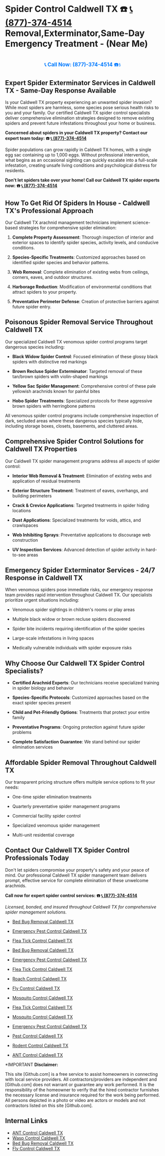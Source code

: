 # Spider Control Caldwell TX ☎️ [📞 (877)-374-4514](https://pest-control-4514.netlify.app) Removal,Exterminator,Same-Day Emergency Treatment - (Near Me)
# 

<p align="center" style="font-size: 1.2em; font-weight: bold; margin: 20px 0;">
  <a href="https://pest-control-4514.netlify.app" target="_blank" style="color: #007BFF; text-decoration: none;">📞 Call Now: (877)-374-4514 ☎️💧</a>
</p>

## Expert Spider Exterminator Services in Caldwell TX - Same-Day Response Available

Is your Caldwell TX property experiencing an unwanted spider invasion? While most spiders are harmless, some species pose serious health risks to you and your family. Our certified Caldwell TX spider control specialists deliver comprehensive elimination strategies designed to remove existing spiders and prevent future infestations throughout your home or business.

**Concerned about spiders in your Caldwell TX property? Contact our expert team today: ☎️ [📞 (877)-374-4514](https://pest-control-4514.netlify.app)**

Spider populations can grow rapidly in Caldwell TX homes, with a single egg sac containing up to 1,000 eggs. Without professional intervention, what begins as an occasional sighting can quickly escalate into a full-scale infestation, creating unsafe living conditions and psychological distress for residents.

**Don't let spiders take over your home! Call our Caldwell TX spider experts now: ☎️ [📞 (877)-374-4514](https://pest-control-4514.netlify.app)**

## How To Get Rid Of Spiders In House - Caldwell TX's Professional Approach

Our Caldwell TX arachnid management technicians implement science-based strategies for comprehensive spider elimination:

1. **Complete Property Assessment**: Thorough inspection of interior and exterior spaces to identify spider species, activity levels, and conducive conditions.

2. **Species-Specific Treatments**: Customized approaches based on identified spider species and behavior patterns.

3. **Web Removal**: Complete elimination of existing webs from ceilings, corners, eaves, and outdoor structures.

4. **Harborage Reduction**: Modification of environmental conditions that attract spiders to your property.

5. **Preventative Perimeter Defense**: Creation of protective barriers against future spider entry.

## Poisonous Spider Removal Service Throughout Caldwell TX

Our specialized Caldwell TX venomous spider control programs target dangerous species including:

- **Black Widow Spider Control**: Focused elimination of these glossy black spiders with distinctive red markings

- **Brown Recluse Spider Exterminator**: Targeted removal of these tan/brown spiders with violin-shaped markings

- **Yellow Sac Spider Management**: Comprehensive control of these pale yellowish arachnids known for painful bites

- **Hobo Spider Treatments**: Specialized protocols for these aggressive brown spiders with herringbone patterns

All venomous spider control programs include comprehensive inspection of dark, secluded areas where these dangerous species typically hide, including storage boxes, closets, basements, and cluttered areas.

## Comprehensive Spider Control Solutions for Caldwell TX Properties

Our Caldwell TX spider management programs address all aspects of spider control:

- **Interior Web Removal & Treatment**: Elimination of existing webs and application of residual treatments

- **Exterior Structure Treatment**: Treatment of eaves, overhangs, and building perimeters

- **Crack & Crevice Applications**: Targeted treatments in spider hiding locations

- **Dust Applications**: Specialized treatments for voids, attics, and crawlspaces

- **Web Inhibiting Sprays**: Preventative applications to discourage web construction

- **UV Inspection Services**: Advanced detection of spider activity in hard-to-see areas

## Emergency Spider Exterminator Services - 24/7 Response in Caldwell TX

When venomous spiders pose immediate risks, our emergency response team provides rapid intervention throughout Caldwell TX. Our specialists prioritize urgent situations including:

- Venomous spider sightings in children's rooms or play areas

- Multiple black widow or brown recluse spiders discovered

- Spider bite incidents requiring identification of the spider species

- Large-scale infestations in living spaces

- Medically vulnerable individuals with spider exposure risks

## Why Choose Our Caldwell TX Spider Control Specialists?

- **Certified Arachnid Experts**: Our technicians receive specialized training in spider biology and behavior

- **Species-Specific Protocols**: Customized approaches based on the exact spider species present

- **Child and Pet-Friendly Options**: Treatments that protect your entire family

- **Preventative Programs**: Ongoing protection against future spider problems

- **Complete Satisfaction Guarantee**: We stand behind our spider elimination services

## Affordable Spider Removal Throughout Caldwell TX

Our transparent pricing structure offers multiple service options to fit your needs:

- One-time spider elimination treatments

- Quarterly preventative spider management programs

- Commercial facility spider control

- Specialized venomous spider management

- Multi-unit residential coverage

## Contact Our Caldwell TX Spider Control Professionals Today

Don't let spiders compromise your property's safety and your peace of mind. Our professional Caldwell TX spider management team delivers prompt, effective service for complete elimination of these unwelcome arachnids.

**Call now for expert spider control services: ☎️ [📞 (877)-374-4514](https://pest-control-4514.netlify.app)**

*Licensed, bonded, and insured throughout Caldwell TX for comprehensive spider management solutions.*


- [Bed Bug Removal Caldwell TX](https://github.com/allyoucaneatsushiin/plumbing-texas/blob/main/Bed-Bug-Removal-Caldwell-TX-877-374-4514-Exterminator-Same-Day-Emergency-Treatment-Near-Me.md)
- [Emergency Pest Control Caldwell TX](https://github.com/allyoucaneatsushiin/plumbing-texas/blob/main/Emergency-Pest-Control-Caldwell-TX-877-374-4514-24-7-Fast-Response-Near-Me.md)
- [Flea Tick Control Caldwell TX](https://github.com/allyoucaneatsushiin/plumbing-texas/blob/main/Flea-Tick-Control-Caldwell-TX-877-374-4514-Removal-Exterminator-Same-Day-Emergency-Treatment-Near-Me.md)


- [Bed Bug Removal Caldwell TX](https://github.com/allyoucaneatsushiin/plumbing-texas/blob/main/Bed-Bug-Removal-Caldwell-TX-877-374-4514-Exterminator-Same-Day-Emergency-Treatment-Near-Me.md)
- [Emergency Pest Control Caldwell TX](https://github.com/allyoucaneatsushiin/plumbing-texas/blob/main/Emergency-Pest-Control-Caldwell-TX-877-374-4514-24-7-Fast-Response-Near-Me.md)
- [Flea Tick Control Caldwell TX](https://github.com/allyoucaneatsushiin/plumbing-texas/blob/main/Flea-Tick-Control-Caldwell-TX-877-374-4514-Removal-Exterminator-Same-Day-Emergency-Treatment-Near-Me.md)


- [Roach Control Caldwell TX](https://github.com/allyoucaneatsushiin/plumbing-texas/blob/main/Roach-Control-Caldwell-TX-877-374-4514-Removal-Exterminator-Same-Day-Emergency-Treatment-Near-Me.md)
- [Fly Control Caldwell TX](https://github.com/allyoucaneatsushiin/plumbing-texas/blob/main/Fly-Control-Caldwell-TX-877-374-4514-Prevention-Same-Day-Emergency-Treatment-Near-Me.md)
- [Mosquito Control Caldwell TX](https://github.com/allyoucaneatsushiin/plumbing-texas/blob/main/Mosquito-Control-Caldwell-TX-877-374-4514-Exterminator-Same-Day-Emergency-Treatment-Near-Me.md)


- [Flea Tick Control Caldwell TX](https://github.com/allyoucaneatsushiin/plumbing-texas/blob/main/Flea-Tick-Control-Caldwell-TX-877-374-4514-Removal-Exterminator-Same-Day-Emergency-Treatment-Near-Me.md)
- [Mosquito Control Caldwell TX](https://github.com/allyoucaneatsushiin/plumbing-texas/blob/main/Mosquito-Control-Caldwell-TX-877-374-4514-Exterminator-Same-Day-Emergency-Treatment-Near-Me.md)
- [Emergency Pest Control Caldwell TX](https://github.com/allyoucaneatsushiin/plumbing-texas/blob/main/Emergency-Pest-Control-Caldwell-TX-877-374-4514-24-7-Fast-Response-Near-Me.md)


- [Pest Control Caldwell TX](https://github.com/allyoucaneatsushiin/plumbing-texas/blob/main/Pest-Control-Caldwell-TX-877-374-4514-Exterminator-Same-Day-Emergency-Treatment-Near-Me.md)
- [Rodent Control Caldwell TX](https://github.com/allyoucaneatsushiin/plumbing-texas/blob/main/Rodent-Control-Caldwell-TX-877-374-4514-Rat-Removal-Exterminator-Same-Day-Emergency-Treatment-Near-Me.md)
- [ANT Control Caldwell TX](https://github.com/allyoucaneatsushiin/plumbing-texas/blob/main/ANT-Control-Caldwell-TX-877-374-4514-Prevention-Extermination-Same-Day-Emergency-Treatment-Near-Me.md)


*IMPORTANT **Disclaimer:**  

This site [Github.com] is a free service to assist homeowners in connecting with local service providers. All contractors/providers are independent and [Github.com] does not warrant or guarantee any work performed. It is the responsibility of the homeowner to verify that the hired contractor furnishes the necessary license and insurance required for the work being performed. All persons depicted in a photo or video are actors or models and not contractors listed on this site [Github.com].


## Internal Links
- [ANT Control Caldwell TX](https://github.com/allyoucaneatsushiin/plumbing-texas/blob/main/ANT-Control-Caldwell-TX-877-374-4514-Prevention-Extermination-Same-Day-Emergency-Treatment-Near-Me.md)
- [Wasp Control Caldwell TX](https://github.com/allyoucaneatsushiin/plumbing-texas/blob/main/Wasp-Control-Caldwell-TX-877-374-4514-Removal-Exterminator-Same-Day-Emergency-Treatment-Near-Me.md)
- [Bed Bug Removal Caldwell TX](https://github.com/allyoucaneatsushiin/plumbing-texas/blob/main/Bed-Bug-Removal-Caldwell-TX-877-374-4514-Exterminator-Same-Day-Emergency-Treatment-Near-Me.md)
- [Fly Control Caldwell TX](https://github.com/allyoucaneatsushiin/plumbing-texas/blob/main/Fly-Control-Caldwell-TX-877-374-4514-Prevention-Same-Day-Emergency-Treatment-Near-Me.md)
